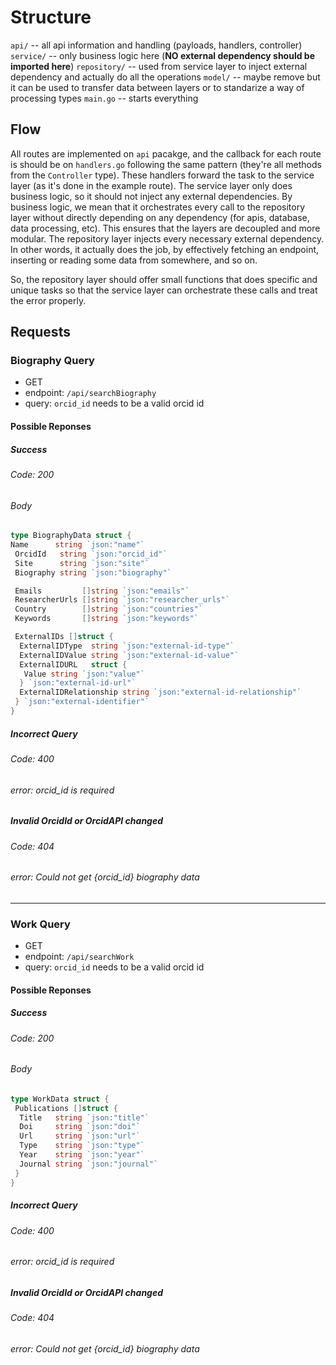# Structure

`api/` -- all api information and handling (payloads, handlers, controller)
`service/` -- only business logic here (**NO external dependency should be imported here**)
`repository/` -- used from service layer to inject external dependency and actually do all the operations
`model/` -- maybe remove but it can be used to transfer data between layers or to standarize a way of processing types
`main.go` -- starts everything

## Flow

All routes are implemented on `api` pacakge, and the callback for each route is should be on `handlers.go` following the same pattern (they're all methods from the `Controller` type). These handlers forward the task to the service layer (as it's done in the example route). The service layer only does business logic, so it should not inject any external dependencies. By business logic, we mean that it orchestrates every call to the repository layer without directly depending on any dependency (for apis, database, data processing, etc). This ensures that the layers are decoupled and more modular.
The repository layer injects every necessary external dependency. In other words, it actually does the job, by effectively fetching an endpoint, inserting or reading some data from somewhere, and so on.

So, the repository layer should offer small functions that does specific and unique tasks so that the service layer can orchestrate these calls and treat the error properly.

## Requests

### Biography Query

- GET
- endpoint: `/api/searchBiography`
- query: `orcid_id` needs to be a valid orcid id

#### Possible Reponses

##### Success

###### Code: 200

###### Body

```go
type BiographyData struct {
Name      string `json:"name"`
 OrcidId   string `json:"orcid_id"`
 Site      string `json:"site"`
 Biography string `json:"biography"`

 Emails         []string `json:"emails"`
 ResearcherUrls []string `json:"researcher_urls"`
 Country        []string `json:"countries"`
 Keywords       []string `json:"keywords"`

 ExternalIDs []struct {
  ExternalIDType  string `json:"external-id-type"`
  ExternalIDValue string `json:"external-id-value"`
  ExternalIDURL   struct {
   Value string `json:"value"`
  } `json:"external-id-url"`
  ExternalIDRelationship string `json:"external-id-relationship"`
 } `json:"external-identifier"`
}
```

##### Incorrect Query

###### Code: 400

###### error: orcid_id is required

##### Invalid OrcidId or OrcidAPI changed

###### Code: 404

###### error: Could not get {orcid_id} biography data

---

### Work Query

- GET
- endpoint: `/api/searchWork`
- query: `orcid_id` needs to be a valid orcid id

#### Possible Reponses

##### Success

###### Code: 200

###### Body

```go
type WorkData struct {
 Publications []struct {
  Title   string `json:"title"`
  Doi     string `json:"doi"`
  Url     string `json:"url"`
  Type    string `json:"type"`
  Year    string `json:"year"`
  Journal string `json:"journal"`
 }
}
```

##### Incorrect Query

###### Code: 400

###### error: orcid_id is required

##### Invalid OrcidId or OrcidAPI changed

###### Code: 404

###### error: Could not get {orcid_id} biography data
